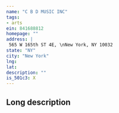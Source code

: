 ```yaml
---
name: "C B D MUSIC INC"
tags:
- arts
ein: 841688812
homepage: ""
address: |
 565 W 165th ST 4E, \nNew York, NY 10032
state: "NY"
city: "New York"
lng: 
lat: 
description: ""
is_501c3: X
---
```


## Long description


